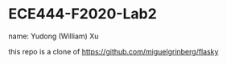 # ECE444-F2020-Lab2
name: Yudong (William) Xu

this repo is a clone of https://github.com/miguelgrinberg/flasky
